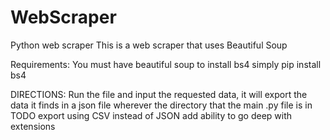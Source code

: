 # WebScraper
Python web scraper 
This is a web scraper that
uses Beautiful Soup

Requirements:
You must have beautiful soup
to install bs4 simply pip install bs4

DIRECTIONS:
Run the file and input the 
requested data, it will export the
data it finds in a json file wherever
the directory that the main .py file
is in
TODO
export using CSV instead of JSON
add ability to go deep with extensions
